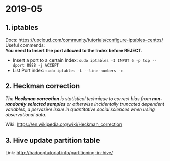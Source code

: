 # 2019-05
## 1. iptables  
Docs: https://upcloud.com/community/tutorials/configure-iptables-centos/  
Useful commends:  
**You need to Insert the port allowed to the Index before REJECT.**  
 - Insert a port to a certain Index: `sudo iptables -I INPUT 6 -p tcp --dport 8888 -j ACCEPT`  
 - List Port index: `sudo iptables -L --line-numbers -n`

## 2. Heckman correction
_The **Heckman correction** is statistical technique to correct bias from **non-randomly selected samples** or otherwise incidentally truncated dependent variables, a pervasive issue in quantitative social sciences when using observational data._  

Wiki: https://en.wikipedia.org/wiki/Heckman_correction

## 3. Hive update partition table
Link: http://hadooptutorial.info/partitioning-in-hive/
